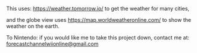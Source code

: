 This uses:
 https://weather.tomorrow.io/ to get the weather for many cities,
 
 and the globe view uses https://map.worldweatheronline.com/  to show the weather on the earth.



 To Nintendo:
 if you would like me to take this project down, contact me at:
forecastchannelwiionline@gmail.com
